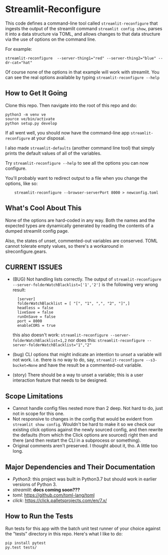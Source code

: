 # Streamlit-Reconfigure

This code defines a command-line tool called `streamlit-reconfigure` that ingests 
the output of the streamlit command `streamlit config show`, parses it into a data 
structure via TOML, and allows changes to that data structure via the use of options 
on the command line.

For example:

    streamlit-reconfigure  --server-thing1="red" --server-thing2="blue" --dr-cat="hat"

Of course none of the options in that example will work with streamlit. 
You can see the real options available by typing `streamlit-reconfigure --help`


## How to Get It Going

Clone this repo.  Then navigate into the root of this repo and do:

    python3 -m venv ve
    source ve/bin/activate
    python setup.py develop

If all went well, you should now have the command-line app `streamlit-reconfigure` at
your disposal.

I also made `streamlit-defaults` (another command line tool) that simply prints the 
default values of all of the variables.

Try `streamlit-reconfigure --help` to see all the options you can now configure.

You'll probably want to redirect output to a file when you change the options, like so:

        streamlit-reconfigure --browser-serverPort 8000 > newconfig.toml


## What's Cool About This

None of the options are hard-coded in any way.  Both the names and the expected types are 
dynamically generated by reading the contents of a dumped streamlit config page.

Also, the states of unset, commented-out variables are conserved.  TOML cannot tolerate 
empty values, so there's a workaround in slreconfigure.gears.


## CURRENT ISSUES

* (BUG) Not handling lists correctly.  The output of `streamlit-reconfigure --server-folderWatchBlacklist=['1','2']` is the following very wrong result:

        [server]
        folderWatchBlacklist = [ "[", "1", ",", "2", "]",]
        headless = false
        liveSave = false
        runOnSave = false
        port = 8000
        enableCORS = true

  this also doesn't work:  `streamlit-reconfigure --server-folderWatchBlacklist=1,2`
  nor does this:  `streamlit-reconfigure --server-folderWatchBlacklist="1","2"`

* (bug) CLI options that might indicate an intention to *unset* a variable will not work.  i.e. there is no way to do, say, `streamlit-reconfigure --s3-bucket=None` and have the result be a commented-out variable.
* (story) There should be a way to unset a variable; this is a user interaction feature that needs to be designed.


## Scope Limitations

* Cannot handle config files nested more than 2 deep.  Not hard to do, just not in scope for this one.
* Not responsive to changes in the config that would be evident from `streamlit show config`.  Wouldn't be hard to make it so we check our existing click options against the newly sourced config, and then rewrite the defaults (from which the Click options are sourced) right then and there (and then restart the CLI in a subprocess or something).
* Original comments aren't preserved.  I thought about it, tho.  A little too long.


## Major Dependencies and Their Documentation

* *Python3*: this project was built in Python3.7 but should work in earlier versions of Python 3.
* *streamlit*: **docs coming soon???**
* *toml*:  https://github.com/toml-lang/toml
* *click*:  https://click.palletsprojects.com/en/7.x/

## How to Run the Tests

Run tests for this app with the batch unit test runner of your choice
against the "tests" directory in this repo. Here's what I like to do:

    pip install pytest
    py.test tests/



